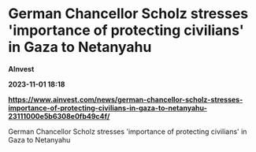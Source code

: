 # German Chancellor Scholz stresses 'importance of protecting civilians' in Gaza to Netanyahu
**AInvest**

**2023-11-01 18:18**

**https://www.ainvest.com/news/german-chancellor-scholz-stresses-importance-of-protecting-civilians-in-gaza-to-netanyahu-23111000e5b6308e0fb49c4f/**

German Chancellor Scholz stresses 'importance of protecting civilians' in Gaza to Netanyahu
